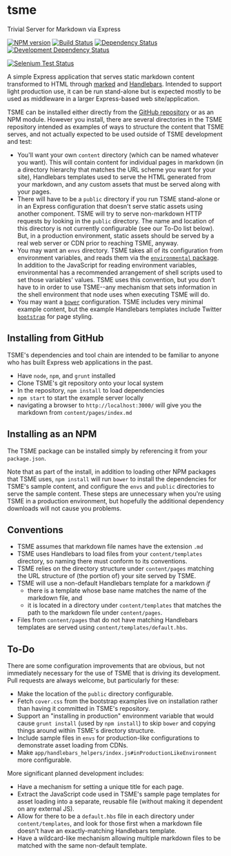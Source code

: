 tsme
====

Trivial Server for Markdown via Express

[![NPM version](http://badge.fury.io/js/tsme.png)](https://npmjs.org/package/tsme "View this project on NPM")
[![Build Status](https://api.travis-ci.org/ecdex/tsme.png?branch=master)](https://travis-ci.org/ecdex/tsme "Check this project's build status on TravisCI")
[![Dependency Status](https://david-dm.org/ecdex/tsme.png?theme=shields.io)](https://david-dm.org/ecdex/tsme)
[![Development Dependency Status](https://david-dm.org/ecdex/tsme/dev-status.png?theme=shields.io)](https://david-dm.org/ecdex/tsme#info=devDependencies)

[![Selenium Test Status](https://saucelabs.com/browser-matrix/tsme.svg)](https://saucelabs.com/u/tsme)

A simple Express application that serves static markdown content
transformed to HTML through [marked](https://github.com/chjj/marked)
and [Handlebars](http://handlebarsjs.com/).  Intended to support
light production use, it can be run stand-alone but is expected
mostly to be used as middleware in a larger Express-based web
site/application.

TSME can be installed either directly from the
[GitHub repository](https://github.com/ecdex/tsme) or as an
NPM module.  However you install,
there are several directories in the TSME repository intended as
examples of ways to structure the content that TSME serves, and not
actually expected to be used outside of TSME development and test:

* You'll want your own `content` directory (which can be named
whatever you want).  This will contain content for individual pages
in markdown (in a directory hierarchy that matches the URL scheme you
want for your site), Handlebars templates used to serve the HTML
generated from your markdown, and any custom assets that must be
served along with your pages.
* There will have to be a `public` directory if you run TSME stand-alone
or in an Express configuration that doesn't serve static assets using
another component.  TSME will try to serve non-markdown HTTP
requests by looking in the `public` directory.  The name and location
of this directory is not currently configurable (see our To-Do list
below).  But, in a production environment, static assets should be
served by a real web server or CDN prior to reaching TSME, anyway.
* You may want an `envs` directory.  TSME takes all of its configuration
from environment variables, and reads them via the [`environmental`
package](https://www.npmjs.org/package/environmental).  In addition to
the JavaScript for reading environment variables, environmental has
a recommended arrangement of shell scripts used to set those variables'
values.  TSME uses this convention, but you don't have to in order
to use TSME--any mechanism that sets information in the shell environment
that node uses when executing TSME will do.
* You may want a [`bower`](https://www.npmjs.org/package/bower) configuration.
TSME includes very minimal example content, but the example Handlebars
templates include Twitter [`bootstrap`](http://getbootstrap.com/) for
page styling.

## Installing from GitHub

TSME's dependencies and tool chain are intended to be familiar to
anyone who has built Express web applications in the past.

* Have `node`, `npm`, and `grunt` installed
* Clone TSME's git repository onto your local system
* In the repository, `npm install` to load dependencies
* `npm start` to start the example server locally
* navigating a browser to `http://localhost:3000/` will give you
the markdown from `content/pages/index.md`

## Installing as an NPM

The TSME package can be installed simply by referencing it
from your `package.json`.

Note that as part of the install,
in addition to loading other NPM packages that TSME uses,
`npm install` will run `bower` to install the dependencies for TSME's
sample content, and configure the `envs` and `public`
directories to serve the sample content.  These steps are
unnecessary when you're using TSME in a production environment,
but hopefully the additional dependency downloads will not
cause you problems.

## Conventions

* TSME assumes that markdown file names have the extension `.md`
* TSME uses Handlebars to load files from your
`content/templates` directory, so naming there must conform to
its conventions.
* TSME relies on the directory structure under `content/pages`
matching the URL structure of (the portion of) your site served
by TSME.
* TSME will use a non-default Handlebars template for a markdown
_if_
    * there is a template whose base name matches the name of
the markdown file, and
    * it is located in a directory under `content/templates` that
matches the path to the markdown file under `content/pages`.
* Files from `content/pages` that do not have matching Handlebars
templates are served using `content/templates/default.hbs`.

## To-Do

There are some configuration improvements that
are obvious, but not immediately necessary for the use of
TSME that is driving its development.  Pull requests are
always welcome, but particularly for these:

* Make the location of the `public` directory configurable.
* Fetch `cover.css` from the bootstrap examples live on
installation rather than having it committed in TSME's
repository.
* Support an "installing in production" environment
variable that would cause `grunt install` (used by
`npm install`) to skip `bower` and copying things around within
TSME's directory structure.
* Include sample files in `envs` for production-like
configurations to demonstrate asset loading from CDNs.
* Make `app/handlebars_helpers/index.js#inProductionLikeEnvironment`
more configurable.

More significant planned development includes:

* Have a mechanism for setting a unique title for each page.
* Extract the JavaScript code used in TSME's sample page
templates for asset loading into a separate, reusable file
(without making it dependent on any external JS).
* Allow for there to be a `default.hbs` file in each directory
under `content/templates`, and look for those first when
a markdown file doesn't have an exactly-matching Handlebars
template.
* Have a wildcard-like mechanism allowing multiple markdown
files to be matched with the same non-default template.
